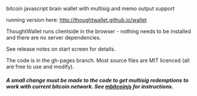 bitcoin javascript brain wallet with multisig and memo output support

running version here: http://thoughtwallet.github.io/wallet

ThoughtWallet runs clientside in the browser - nothing needs to be installed and there are no server dependencies.

See release notes on start screen for details.

The code is in the gh-pages branch.  Most source files are MIT licenced (all are free to use and modify).

<h5>A small change must be made to the code to get multisig redemptions to work with current bitcoin network.  
See <a href="http://github.com/mbitcoinjs">mbitcoinjs</a> for instructions.</h5>

